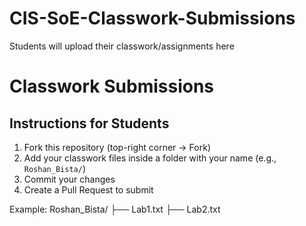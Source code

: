 # CIS-SoE-Classwork-Submissions
Students will upload their classwork/assignments here
# Classwork Submissions

## Instructions for Students
1. Fork this repository (top-right corner → Fork)
2. Add your classwork files inside a folder with your name (e.g., `Roshan_Bista/`)
3. Commit your changes
4. Create a Pull Request to submit

Example:
Roshan_Bista/
├── Lab1.txt
├── Lab2.txt

